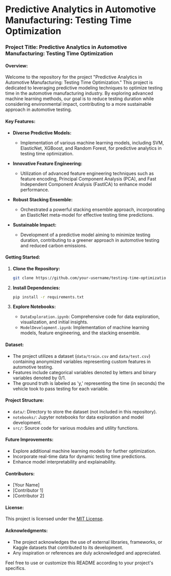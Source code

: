 # Predictive Analytics in Automotive Manufacturing: Testing Time Optimization
### Project Title: Predictive Analytics in Automotive Manufacturing: Testing Time Optimization

#### Overview:
Welcome to the repository for the project "Predictive Analytics in Automotive Manufacturing: Testing Time Optimization." This project is dedicated to leveraging predictive modeling techniques to optimize testing time in the automotive manufacturing industry. By exploring advanced machine learning methods, our goal is to reduce testing duration while considering environmental impact, contributing to a more sustainable approach in automotive testing.

#### Key Features:
- **Diverse Predictive Models:**
  - Implementation of various machine learning models, including SVM, ElasticNet, XGBoost, and Random Forest, for predictive analytics in testing time optimization.

- **Innovative Feature Engineering:**
  - Utilization of advanced feature engineering techniques such as feature encoding, Principal Component Analysis (PCA), and Fast Independent Component Analysis (FastICA) to enhance model performance.

- **Robust Stacking Ensemble:**
  - Orchestrated a powerful stacking ensemble approach, incorporating an ElasticNet meta-model for effective testing time predictions.

- **Sustainable Impact:**
  - Development of a predictive model aiming to minimize testing duration, contributing to a greener approach in automotive testing and reduced carbon emissions.

#### Getting Started:
1. **Clone the Repository:**
   ```bash
   git clone https://github.com/your-username/testing-time-optimization.git
   ```

2. **Install Dependencies:**
   ```bash
   pip install -r requirements.txt
   ```

3. **Explore Notebooks:**
   - `DataExploration.ipynb`: Comprehensive code for data exploration, visualization, and initial insights.
   - `ModelDevelopment.ipynb`: Implementation of machine learning models, feature engineering, and the stacking ensemble.

#### Dataset:
- The project utilizes a dataset (`data/train.csv` and `data/test.csv`) containing anonymized variables representing custom features in automotive testing.
- Features include categorical variables denoted by letters and binary variables denoted by 0/1.
- The ground truth is labeled as 'y,' representing the time (in seconds) the vehicle took to pass testing for each variable.

#### Project Structure:
- `data/`: Directory to store the dataset (not included in this repository).
- `notebooks/`: Jupyter notebooks for data exploration and model development.
- `src/`: Source code for various modules and utility functions.

#### Future Improvements:
- Explore additional machine learning models for further optimization.
- Incorporate real-time data for dynamic testing time predictions.
- Enhance model interpretability and explainability.

#### Contributors:
- [Your Name]
- [Contributor 1]
- [Contributor 2]

#### License:
This project is licensed under the [MIT License](LICENSE).

#### Acknowledgments:
- The project acknowledges the use of external libraries, frameworks, or Kaggle datasets that contributed to its development.
- Any inspiration or references are duly acknowledged and appreciated.

Feel free to use or customize this README according to your project's specifics.
